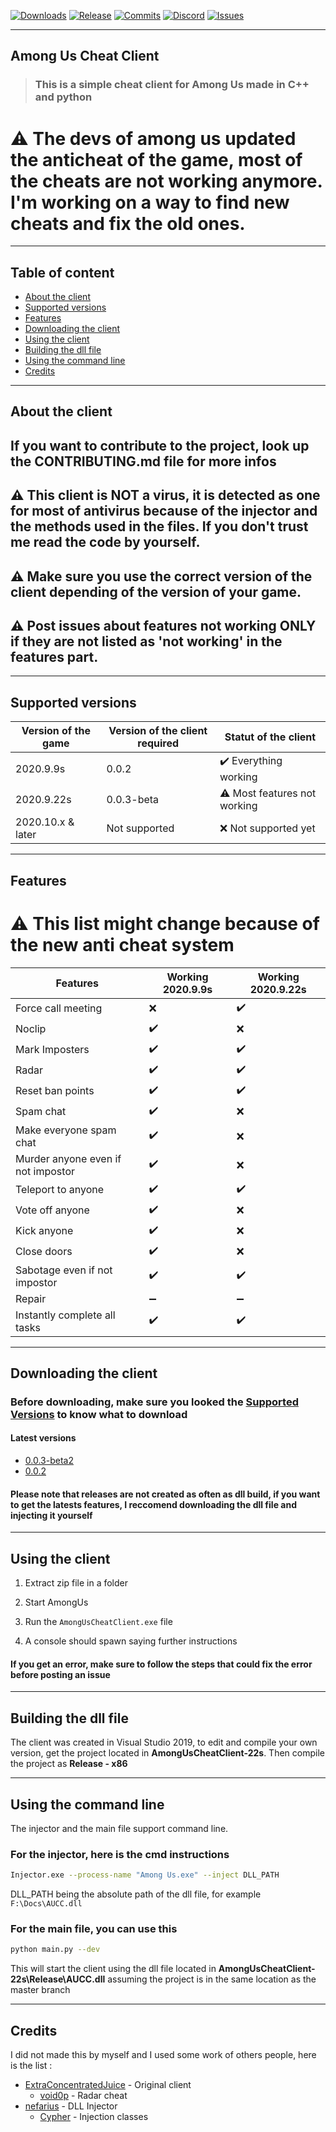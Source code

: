 [![Downloads](https://img.shields.io/github/downloads/Escartem/AmongUsCheatClient/total?color=%2303fc0f&logo=github&logoColor=%23fff&style=for-the-badge)](https://github.com/Escartem/AmongUsCheatClient/releases)
[![Release](https://img.shields.io/github/v/release/Escartem/AmongUsCheatClient?color=%2342aaf5&logo=github&logoColor=%23fff&style=for-the-badge)](https://github.com/Escartem/AmongUsCheatClient/releases)
[![Commits](https://img.shields.io/github/commits-since/Escartem/AmongUsCheatClient/0.0.3-beta2?color=%2342f58d&logo=github&logoColor=%23fff&style=for-the-badge)](https://github.com/Escartem/AmongUsCheatClient/commits/master)
[![Discord](https://img.shields.io/discord/503554429648371712?style=for-the-badge)](https://discord.gg/fzRdtVh)
[![Issues](https://img.shields.io/github/issues/Escartem/AmongUsCheatClient?style=for-the-badge)](https://github.com/Escartem/AmongUsCheatClient/issues)

---

## Among Us Cheat Client
> ### This is a simple cheat client for Among Us made in C++ and python

# :warning: The devs of among us updated the anticheat of the game, most of the cheats are not working anymore. I'm working on a way to find new cheats and fix the old ones.

---
## Table of content

- [About the client](https://github.com/Escartem/AmongUsCheatClient#About-the-client)
- [Supported versions](https://github.com/Escartem/AmongUsCheatClient#Supported-versions)
- [Features](https://github.com/Escartem/AmongUsCheatClient#Features)
- [Downloading the client](https://github.com/Escartem/AmongUsCheatClient#Downloading-the-client)
- [Using the client](https://github.com/Escartem/AmongUsCheatClient#Using-the-client)
- [Building the dll file](https://github.com/Escartem/AmongUsCheatClient#Building-the-dll-file)
- [Using the command line](https://github.com/Escartem/AmongUsCheatClient#Using-the-command-line)
- [Credits](https://github.com/Escartem/AmongUsCheatClient#Credits)

---

## About the client

## If you want to contribute to the project, look up the CONTRIBUTING.md file for more infos

## :warning: This client is NOT a virus, it is detected as one for most of antivirus because of the injector and the methods used in the files. If you don't trust me read the code by yourself.

## :warning: Make sure you use the correct version of the client depending of the version of your game.

## :warning: Post issues about features not working ONLY if they are not listed as 'not working' in the features part.

---

## Supported versions

| Version of the game | Version of the client required | Statut of the client |
| ---- | ---- | ---- |
| 2020.9.9s |  0.0.2 | :heavy_check_mark: Everything working |
| 2020.9.22s | 0.0.3-beta | :warning: Most features not working |
| 2020.10.x & later | Not supported | :x: Not supported yet |

---

## Features

# :warning: This list might change because of the new anti cheat system

| Features | Working 2020.9.9s | Working 2020.9.22s |
| ---- | ---- | ---- |
| Force call meeting | :x: | :heavy_check_mark: |
| Noclip | :heavy_check_mark: | :x: |
| Mark Imposters | :heavy_check_mark: | :heavy_check_mark: |
| Radar | :heavy_check_mark: | :heavy_check_mark: |
| Reset ban points | :heavy_check_mark: | :heavy_check_mark: |
| Spam chat | :heavy_check_mark: | :x: |
| Make everyone spam chat | :heavy_check_mark: | :x: |
| Murder anyone even if not impostor | :heavy_check_mark: | :x: |
| Teleport to anyone | :heavy_check_mark: | :heavy_check_mark: |
| Vote off anyone | :heavy_check_mark: | :x: |
| Kick anyone | :heavy_check_mark: | :x: |
| Close doors | :heavy_check_mark: | :x: |
| Sabotage even if not impostor | :heavy_check_mark: | :heavy_check_mark: |
| Repair | :heavy_minus_sign: | :heavy_minus_sign: |
| Instantly complete all tasks | :heavy_check_mark: | :heavy_check_mark: |

---

## Downloading the client

### Before downloading, make sure you looked the [Supported Versions](https://github.com/Escartem/AmongUsCheatClient#Supported-versions) to know what to download

#### Latest versions

- [0.0.3-beta2](https://github.com/Escartem/AmongUsCheatClient/releases/tag/0.0.3-beta2)
- [0.0.2](https://github.com/Escartem/AmongUsCheatClient/releases/tag/0.0.2)

#### Please note that releases are not created as often as dll build, if you want to get the latests features, I reccomend downloading the dll file and injecting it yourself

---

## Using the client

1. Extract zip file in a folder

2. Start AmongUs

3. Run the `AmongUsCheatClient.exe` file

4. A console should spawn saying further instructions

#### If you get an error, make sure to follow the steps that could fix the error before posting an issue

---

## Building the dll file

The client was created in Visual Studio 2019, to edit and compile your own version, get the project located in **AmongUsCheatClient-22s**.
Then compile the project as **Release - x86**

---

## Using the command line

The injector and the main file support command line.

### For the injector, here is the cmd instructions

```bash
Injector.exe --process-name "Among Us.exe" --inject DLL_PATH
```

DLL_PATH being the absolute path of the dll file, for example `F:\Docs\AUCC.dll`

### For the main file, you can use this

```bash
python main.py --dev
```

This will start the client using the dll file located in **AmongUsCheatClient-22s\Release\AUCC.dll** assuming the project is in the same location as the master branch

---

## Credits
I did not made this by myself and I used some work of others people, here is the list :
- [ExtraConcentratedJuice](https://github.com/ExtraConcentratedJuice) - Original client
  - [void0p](https://github.com/v0idp) - Radar cheat
- [nefarius](https://github.com/nefarius) - DLL Injector
  - [Cypher](http://www.raptorfactor.com/) - Injection classes
